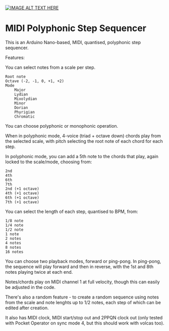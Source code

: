 
[![IMAGE ALT TEXT HERE](https://img.youtube.com/vi/sI0n5H2NAZI/0.jpg)](https://www.youtube.com/watch?v=sI0n5H2NAZI)

# MIDI Polyphonic Step Sequencer

This is an Arduino Nano-based, MIDI, quantised, polyphonic step sequencer. 

Features: 

You can select notes from a scale per step. 

    Root note
    Octave (-2, -1, 0, +1, +2)
    Mode
        Major
        Lydian
        Mixolydian
        Minor
        Dorian
        Phyrigian
        Chromatic

You can choose polyphonic or monophonic operation.

When in polyphonic mode, 4-voice (triad + octave down) chords play from the selected scale, with pitch selecting the root note of each chord for each step.

In polyphonic mode, you can add a 5th note to the chords that play, again locked to the scale/mode, choosing from:

    2nd
    4th
    6th
    7th
    2nd (+1 octave)
    4th (+1 octave)
    6th (+1 octave)
    7th (+1 octave)

You can select the length of each step, quantised to BPM, from: 
    
    1/8 note
    1/4 note
    1/2 note
    1 note
    2 notes
    4 notes
    8 notes
    16 notes

You can choose two playback modes, forward or ping-pong. In ping-pong, the sequence will play forward and then in reverse, with the 1st and 8th notes playing twice at each end. 

Notes/chords play on MIDI channel 1 at full velocity, though this can easily be adjusted in the code. 

There's also a random feature - to create a random sequence using notes from the scale and note lenghts up to 1/2 notes, each step of which can be edited after creation. 

It also has MIDI clock, MIDI start/stop out and 2PPQN clock out (only tested with Pocket Operator on sync mode 4, but this should work with volcas too). 



